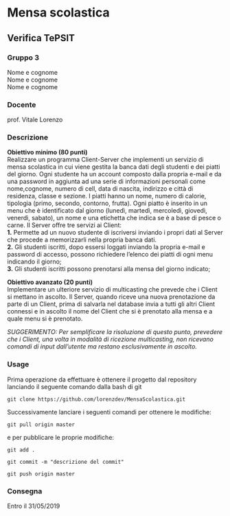 # Mensa scolastica

## Verifica TePSIT

### Gruppo 3

Nome e cognome  
Nome e cognome  
Nome e cognome  

### Docente

prof. Vitale Lorenzo

### Descrizione
**Obiettivo minimo (80 punti)**   
Realizzare un programma Client-Server che implementi un servizio di mensa scolastica in cui viene
gestita la banca dati degli studenti e dei piatti del giorno.
Ogni studente ha un account composto dalla propria e-mail e da una password in aggiunta ad una
serie di informazioni personali come nome,cognome, numero di cell, data di nascita, indirizzo e
città di residenza, classe e sezione. I piatti hanno un nome, numero di calorie, tipologia (primo,
secondo, contorno, frutta). Ogni piatto è inserito in un menu che è identificato dal giorno (lunedì,
martedì, mercoledì, giovedì, venerdì, sabato), un nome e una etichetta che indica se è a base di
pesce o carne.
Il Server offre tre servizi ai Client:  
**1.** Permette ad un nuovo studente di iscriversi inviando i propri dati al Server che procede a
memorizzarli nella propria banca dati.  
**2.** Gli studenti iscritti, dopo essersi loggati inviando la propria e-mail e password di accesso,
possono richiedere l’elenco dei piatti di ogni menu indicando il giorno;  
**3.** Gli studenti iscritti possono prenotarsi alla mensa del giorno indicato;
      
**Obiettivo avanzato (20 punti)**   
Implementare un ulteriore servizio di multicasting che prevede che i Client si mettano in ascolto.
Il Server, quando riceve una nuova prenotazione da parte di un Client, prima di salvarla nel
database invia a tutti gli altri Client connessi e in ascolto il nome del Client che si è prenotato alla
mensa e a quale menu si è prenotato.  

*SUGGERIMENTO: Per semplificare la risoluzione di questo punto, prevedere che i Client, una volta in modalità
di ricezione multicasting, non ricevano comandi di input dall’utente ma restano esclusivamente in
ascolto.* 


### Usage

Prima operazione da effettuare è ottenere il progetto dal repository lanciando il seguente comando dalla bash di git  

```
git clone https://github.com/lorenzdev/MensaScolastica.git
```

Successivamente lanciare i seguenti comandi per ottenere le modifiche:

```
git pull origin master
```

e per pubblicare le proprie modifiche:

```
git add .
```  
```  
git commit -m "descrizione del commit"
```  
```
git push origin master
```

### Consegna
Entro il 31/05/2019